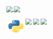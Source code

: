
<a href="https://github.com/EndrioRuzar/github-readme-stats">
  <img height=180 align="center" src="https://github-readme-stats.vercel.app/api?username=EndrioRuzar&include_all_commits=true&show_icons=true&theme=gotham" />
</a>
<a href="https://github.com/EndrioRuzar/convoychat">
  <img height=145 align="center" src="https://github-readme-stats.vercel.app/api/top-langs?username=EndrioRuzar&layout=compact&langs_count=8&card_width=320&theme=gotham" />
</a>



<div style="display: inline_block"><br>
  <img align="left" alt="Rafa-Python" height="40" width="50" src="https://raw.githubusercontent.com/devicons/devicon/master/icons/python/python-original.svg">
</div>

<div> 
  <a href="https://www.instagram.com/end.rio/" target="_blank"><img src="https://img.shields.io/badge/-Instagram-%23E4405F?style=for-the-badge&logo=instagram&logoColor=white" target="_blank"></a> 
  <a href = "mailto:realendrio@gmail.com"><img src="https://img.shields.io/badge/-Gmail-%23333?style=for-the-badge&logo=gmail&logoColor=white" target="_blank"></a>
  <a href="https://www.linkedin.com/in/endrio/" target="_blank"><img src="https://img.shields.io/badge/-LinkedIn-%230077B5?style=for-the-badge&logo=linkedin&logoColor=white" target="_blank"></a> 
  
</div>
